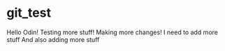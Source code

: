 # git_test
Hello Odin!
Testing more stuff!
Making more changes!
    I need to add more stuff
    And also adding more stuff
